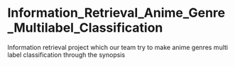# Information_Retrieval_Anime_Genre_Multilabel_Classification
Information retrieval project which our team try to make anime genres multi label classification through the synopsis
